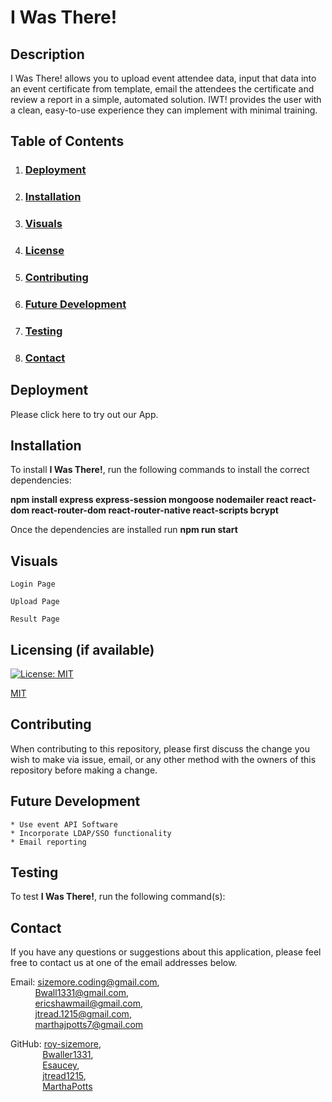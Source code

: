 # **I Was There!**

  ## **Description**
  
  I Was There! allows you to upload event attendee data, input that data into an event certificate from template, email the attendees the certificate and review a report in a simple, automated solution. IWT! provides the user with a clean, easy-to-use experience they can implement with minimal training.
  
  ## **Table of Contents**
  
  1. ### [Deployment](#deployment)
  
  2. ### [Installation](#installation)

  3. ### [Visuals](#visuals)
 
  4. ### [License](#license)
  
  5. ### [Contributing](#contributing)
  
  6. ### [Future Development](#future-development)
  
  7. ### [Testing](#testing)
  
  8. ### [Contact](#contact)
  
  ## **Deployment**
  Please click here to try out our App.
  
  ## **Installation**
  
  To install **I Was There!**, run the following commands to install the correct dependencies:
  
  **npm install
      express
      express-session
      mongoose
      nodemailer
      react
      react-dom
      react-router-dom
      react-router-native
      react-scripts
      bcrypt**
   
   Once the dependencies are installed run **npm run start**
  
  ## **Visuals**
  
    Login Page
    
    Upload Page
    
    Result Page
  
 
  ## **Licensing** (if available)
  
  
  
  [![License: MIT](https://img.shields.io/badge/License-MIT-yellow.svg)](https://opensource.org/licenses/MIT)
  
  [MIT](https://opensource.org/licenses/MIT)
    
  ## **Contributing**
  
  When contributing to this repository, please first discuss the change you wish to make via issue, email, or any other method with the owners of this repository before making a change.
  
  ## **Future Development**
    * Use event API Software
    * Incorporate LDAP/SSO functionality
    * Email reporting
  
  ## **Testing**
  
  To test **I Was There!**, run the following command(s):
  
    
  ## **Contact**
  
  If you have any questions or suggestions about this application, please feel free to contact us at one of the email addresses below.
  
  Email: sizemore.coding@gmail.com,<br>
  &nbsp;&nbsp;&nbsp;&nbsp;&nbsp;&nbsp;&nbsp;&nbsp;&nbsp;&nbsp;Bwall1331@gmail.com,<br>
  &nbsp;&nbsp;&nbsp;&nbsp;&nbsp;&nbsp;&nbsp;&nbsp;&nbsp;&nbsp;ericshawmail@gmail.com,<br>
  &nbsp;&nbsp;&nbsp;&nbsp;&nbsp;&nbsp;&nbsp;&nbsp;&nbsp;&nbsp;jtread.1215@gmail.com,<br>
  &nbsp;&nbsp;&nbsp;&nbsp;&nbsp;&nbsp;&nbsp;&nbsp;&nbsp;&nbsp;marthajpotts7@gmail.com

  GitHub: [roy-sizemore](https://github.com/roy-sizemore/),<br>
  &nbsp;&nbsp;&nbsp;&nbsp;&nbsp;&nbsp;&nbsp;&nbsp;&nbsp;&nbsp;&nbsp;&nbsp;&nbsp;[Bwaller1331](https://github.com/Bwaller1331),<br>
  &nbsp;&nbsp;&nbsp;&nbsp;&nbsp;&nbsp;&nbsp;&nbsp;&nbsp;&nbsp;&nbsp;&nbsp;&nbsp;[Esaucey](https://github.com/Esaucey),<br>
  &nbsp;&nbsp;&nbsp;&nbsp;&nbsp;&nbsp;&nbsp;&nbsp;&nbsp;&nbsp;&nbsp;&nbsp;&nbsp;[jtread1215](https://github.com/jtread1215),<br>
  &nbsp;&nbsp;&nbsp;&nbsp;&nbsp;&nbsp;&nbsp;&nbsp;&nbsp;&nbsp;&nbsp;&nbsp;&nbsp;[MarthaPotts](https://github.com/MarthaPotts)<br>

  
